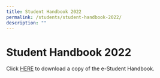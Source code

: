 ```yaml
---
title: Student Handbook 2022
permalink: /students/student-handbook-2022/
description: ""
---
```

# **Student Handbook 2022**

Click [HERE](/files/2022%20Student%20Handbook_07_2022%20(1).pdf) to download a copy of the e-Student Handbook.
